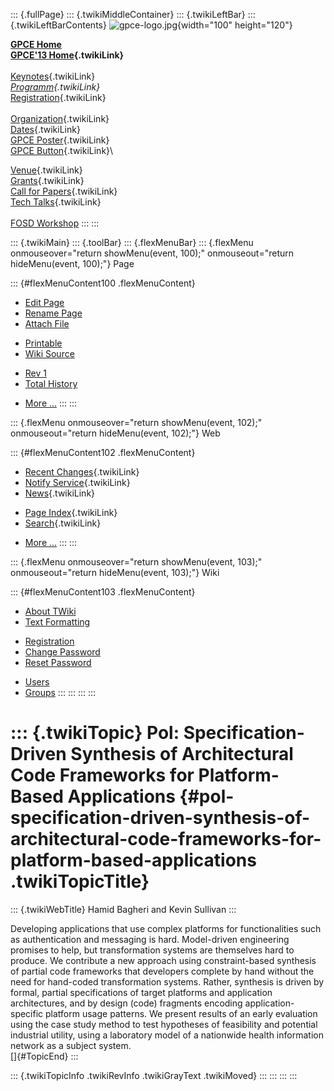 ::: {.fullPage}
::: {.twikiMiddleContainer}
::: {.twikiLeftBar}
::: {.twikiLeftBarContents}
![gpce-logo.jpg](../pub/GPCE13/WebLeftBar/gpce-logo.jpg){width="100"
height="120"}

**[GPCE Home](http://program-transformation.org/Gpce)**\
**[GPCE\'13 Home](WebHome){.twikiLink}**\
\
[Keynotes](KeynoteSpeakers){.twikiLink}\
*[Programm](ConferenceProgram){.twikiLink}*\
[Registration](GpceRegistration){.twikiLink}\
\
[Organization](ConferenceOrganization){.twikiLink}\
[Dates](ImportantDates){.twikiLink}\
[GPCE Poster](Poster){.twikiLink}\
[GPCE Button](Banner){.twikiLink}\

[Venue](ConferenceVenue){.twikiLink}\
[Grants](Grants){.twikiLink}\
[Call for Papers](CallForPapers){.twikiLink}\
[Tech Talks](CallForTechTalks){.twikiLink}\
\
[FOSD Workshop](http://fosd.net/2013)
:::
:::

::: {.twikiMain}
::: {.toolBar}
::: {.flexMenuBar}
::: {.flexMenu onmouseover="return showMenu(event, 100);" onmouseout="return hideMenu(event, 100);"}
Page

::: {#flexMenuContent100 .flexMenuContent}
-   [Edit
    Page](http://www.program-transformation.org/edit/GPCE13/P93Bagheri?t=1536828841)
-   [Rename
    Page](http://www.program-transformation.org/rename/GPCE13/P93Bagheri)
-   [Attach
    File](http://www.program-transformation.org/attach/GPCE13/P93Bagheri)

<!-- -->

-   [Printable](http://www.program-transformation.org/view/GPCE13/P93Bagheri?skin=print.pattern)
-   [Wiki
    Source](http://www.program-transformation.org/view/GPCE13/P93Bagheri?skin=text&raw=on&contenttype=text/plain)

<!-- -->

-   [Rev
    1](http://www.program-transformation.org/view/GPCE13/P93Bagheri?rev=1.1)
-   [Total
    History](http://www.program-transformation.org/rdiff/GPCE13/P93Bagheri)

<!-- -->

-   [More
    \...](http://www.program-transformation.org/oops/GPCE13/P93Bagheri?template=oopsmore&param1=1.1&param2=1.1)
:::
:::

::: {.flexMenu onmouseover="return showMenu(event, 102);" onmouseout="return hideMenu(event, 102);"}
Web

::: {#flexMenuContent102 .flexMenuContent}
-   [Recent Changes](WebChanges){.twikiLink}
-   [Notify Service](WebNotify){.twikiLink}
-   [News](WebNews){.twikiLink}

<!-- -->

-   [Page Index](WebIndex){.twikiLink}
-   [Search](WebSearch){.twikiLink}

<!-- -->

-   [More
    \...](http://www.program-transformation.org/oops/GPCE13/P93Bagheri?template=oopsmore&param1=1.1&param2=1.1)
:::
:::

::: {.flexMenu onmouseover="return showMenu(event, 103);" onmouseout="return hideMenu(event, 103);"}
Wiki

::: {#flexMenuContent103 .flexMenuContent}
-   [About
    TWiki](http://www.program-transformation.org/view/TWiki/WebHome)
-   [Text
    Formatting](http://www.program-transformation.org/view/TWiki/TextFormattingRules)

<!-- -->

-   [Registration](http://www.program-transformation.org/view/TWiki/TWikiRegistration)
-   [Change
    Password](http://www.program-transformation.org/view/TWiki/ChangePassword)
-   [Reset
    Password](http://www.program-transformation.org/view/TWiki/ResetPassword)

<!-- -->

-   [Users](http://www.program-transformation.org/view/Main/TWikiUsers)
-   [Groups](http://www.program-transformation.org/view/Main/TWikiGroups)
:::
:::
:::
:::

::: {.twikiTopic}
Pol: Specification-Driven Synthesis of Architectural Code Frameworks for Platform-Based Applications {#pol-specification-driven-synthesis-of-architectural-code-frameworks-for-platform-based-applications .twikiTopicTitle}
====================================================================================================

::: {.twikiWebTitle}
Hamid Bagheri and Kevin Sullivan
:::

Developing applications that use complex platforms for functionalities
such as authentication and messaging is hard. Model-driven engineering
promises to help, but transformation systems are themselves hard to
produce. We contribute a new approach using constraint-based synthesis
of partial code frameworks that developers complete by hand without the
need for hand-coded transformation systems. Rather, synthesis is driven
by formal, partial specifications of target platforms and application
architectures, and by design (code) fragments encoding
application-specific platform usage patterns. We present results of an
early evaluation using the case study method to test hypotheses of
feasibility and potential industrial utility, using a laboratory model
of a nationwide health information network as a subject system.\
[]{#TopicEnd}
:::

::: {.twikiTopicInfo .twikiRevInfo .twikiGrayText .twikiMoved}
:::
:::
:::
:::
